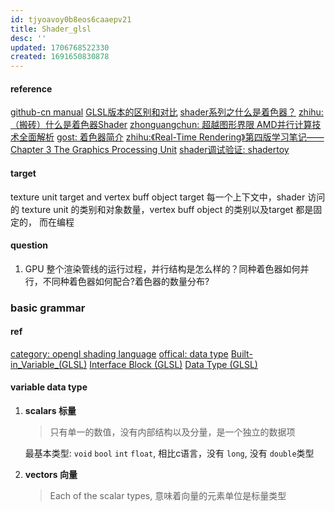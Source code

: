 ```yaml
---
id: tjyoavoy0b8eos6caaepv21
title: Shader_glsl
desc: ''
updated: 1706768522330
created: 1691650830878
---
```


 #### reference
 [github-cn manual](https://github.com/wshxbqq/GLSL-Card)
 [GLSL版本的区别和对比](https://www.cnblogs.com/OctoptusLian/p/9909170.html) 
 [shader系列之什么是着色器？](https://developer.aliyun.com/article/950943)
 [zhihu: （搬砖）什么是着色器Shader](https://zhuanlan.zhihu.com/p/94461981)
 [zhonguangchun: 超越图形界限 AMD并行计算技术全面解析](https://vga.zol.com.cn/192/1927855_all.html#p1929467)
[gost: 着色器简介](https://docs.godotengine.org/zh-cn/4.x/tutorials/shaders/introduction_to_shaders.html)
[zhihu:《Real-Time Rendering》第四版学习笔记——Chapter 3 The Graphics Processing Unit](https://zhuanlan.zhihu.com/p/462489434)
[shader调试验证: shadertoy](https://www.shadertoy.com/view/MslfWj)


#### target
texture unit target and vertex buff object target
每一个上下文中，shader 访问的 texture unit 的类别和对象数量，vertex buff object 的类别以及target 都是固定的，
而在编程

 #### question
 1. GPU 整个渲染管线的运行过程，并行结构是怎么样的？同种着色器如何并行，不同种着色器如何配合?着色器的数量分布?



 ### basic grammar
 #### ref
 [category: opengl shading language](https://www.khronos.org/opengl/wiki/Category:OpenGL_Shading_Language)
 [offical: data type](https://www.khronos.org/opengl/wiki/Data_Type_(GLSL))
 [Built-in_Variable_(GLSL)](https://www.khronos.org/opengl/wiki/Built-in_Variable_(GLSL))
 [Interface Block (GLSL)](https://www.khronos.org/opengl/wiki/Interface_Block_(GLSL))
 [Data Type (GLSL)](https://www.khronos.org/opengl/wiki/Data_Type_(GLSL))
 #### variable data type
 1. **scalars 标量**
    > 只有单一的数值，没有内部结构以及分量，是一个独立的数据项

    最基本类型: `void` `bool` `int` `float`, 相比c语言，没有 `long`, 没有 `double`类型 

 2. **vectors 向量**
    > Each of the scalar types, 意味着向量的元素单位是标量类型